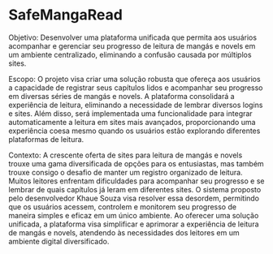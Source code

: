 # SafeMangaRead

Objetivo:
Desenvolver uma plataforma unificada que permita aos usuários acompanhar e gerenciar seu progresso de leitura de mangás e novels em um ambiente centralizado, eliminando a confusão causada por múltiplos sites.

Escopo:
O projeto visa criar uma solução robusta que ofereça aos usuários a capacidade de registrar seus capítulos lidos e acompanhar seu progresso em diversas séries de mangás e novels. A plataforma consolidará a experiência de leitura, eliminando a necessidade de lembrar diversos logins e sites. Além disso, será implementada uma funcionalidade para integrar automaticamente a leitura em sites mais avançados, proporcionando uma experiência coesa mesmo quando os usuários estão explorando diferentes plataformas de leitura.

Contexto:
A crescente oferta de sites para leitura de mangás e novels trouxe uma gama diversificada de opções para os entusiastas, mas também trouxe consigo o desafio de manter um registro organizado de leitura. Muitos leitores enfrentam dificuldades para acompanhar seu progresso e se lembrar de quais capítulos já leram em diferentes sites. O sistema proposto pelo desenvolvedor Khaue Souza visa resolver essa desordem, permitindo que os usuários acessem, controlem e monitorem seu progresso de maneira simples e eficaz em um único ambiente. Ao oferecer uma solução unificada, a plataforma visa simplificar e aprimorar a experiência de leitura de mangás e novels, atendendo às necessidades dos leitores em um ambiente digital diversificado.
